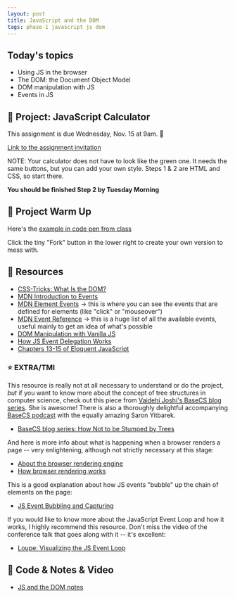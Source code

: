 ```yaml
---
layout: post
title: JavaScript and the DOM
tags: phase-1 javascript js dom
---
```


## Today's topics

- Using JS in the browser
- The DOM: the Document Object Model
- DOM manipulation with JS
- Events in JS

## 🎯 Project: JavaScript Calculator

This assignment is due Wednesday, Nov. 15 at 9am. 🌺

[Link to the assignment invitation](https://classroom.github.com/a/ei9AQeSF)

NOTE: Your calculator does not have to look like the green one. It needs the same buttons, but you can add your own style.
Steps 1 & 2 are HTML and CSS, so start there.

**You should be finished Step 2 by Tuesday Morning**

## 🌊 Project Warm Up

Here's the [example in code pen from class](https://codepen.io/rlconley/pen/RwJgJVP)

Click the tiny "Fork" button in the lower right to create your own version to mess with.

<!-- Here's a warmup for the calculator.

Using [this CodePen](https://codepen.io/amygori/pen/PoOzpKx), do the following tasks:

1. When the user clicks on the box, log “CLICKED” to the console.
2. When the user clicks on the box, the box turns teal. Use the already defined CSS class “teal” and add it to the classList of the box like we did in class.
3. Now make it so that when the user clicks on the box once, it turns teal, and if clicked again it turns back to the original color. You’re adding and removing classes, and “toggle” might be helpful here.
4. Edit the HTML to show a number inside the box.
5. When the user clicks on the box, log the number to the console (there’s a console section at the bottom of CodePen that will display console.logs)
6. Edit the HTML to add a second box with a different number.
7. When the user clicks on the box, log the number of the clicked box to the console.
8. Make sure it works correctly for both boxes. -->

## 🔖 Resources

- [CSS-Tricks: What Is the DOM?](https://css-tricks.com/dom/)
- [MDN Introduction to Events](https://developer.mozilla.org/en-US/docs/Learn/JavaScript/Building_blocks/Events)
- [MDN Element Events](https://developer.mozilla.org/en-US/docs/Web/API/Element#events) -> this is where you can see the events that are defined for elements (like "click" or "mouseover")
- [MDN Event Reference](https://developer.mozilla.org/en-US/docs/Web/Events) -> this is a huge list of all the available events, useful mainly to get an idea of what's possible
- [DOM Manipulation with Vanilla JS](https://www.sitepoint.com/dom-manipulation-vanilla-javascript-no-jquery/)
- [How JS Event Delegation Works](https://davidwalsh.name/event-delegate)
- [Chapters 13-15 of Eloquent JavaScript](https://eloquentjavascript.net/)

### ⭐️ EXTRA/TMI

This resource is really not at all necessary to understand or do the project, _but_ if you want to know more about the concept of tree structures in computer science, check out this piece from [Vaidehi Joshi's BaseCS blog series](https://medium.com/basecs). She is awesome! There is also a thoroughly delightful accompanying [BaseCS podcast](https://www.codenewbie.org/basecs) with the equally amazing Saron Yitbarek.

- [BaseCS blog series: How Not to be Stumped by Trees](https://medium.com/basecs/how-to-not-be-stumped-by-trees-5f36208f68a7)

And here is more info about what is happening when a browser renders a page -- very enlightening, although not strictly necessary at this stage:

- [About the browser rendering engine](https://www.html5rocks.com/en/tutorials/internals/howbrowserswork/#The_rendering_engine)
- [How browser rendering works](https://blog.logrocket.com/how-browser-rendering-works-behind-the-scenes-6782b0e8fb10/)

This is a good explanation about how JS events "bubble" up the chain of elements on the page:

- [JS Event Bubbling and Capturing](https://javascript.info/bubbling-and-capturing)

If you would like to know more about the JavaScript Event Loop and how it works, I highly recommend this resource. Don't miss the video of the conference talk that goes along with it -- it's excellent:

- [Loupe: Visualizing the JS Event Loop](http://latentflip.com/loupe)

## 🦉 Code & Notes & Video

<!-- - [Function Examples from morning class](https://github.com/Momentum-Team-11/example-js-functions) -->

- [JS and the DOM notes](https://github.com/Momentum-Team-16/notes/blob/main/js-dom.md)
<!-- - [Afternoon class video on working with the DOM](https://us02web.zoom.us/rec/share/-VUwWMh-TQBavQfDfryAdO53P784x2Xc9W7CFWAbLkiCCvEW3_gYTnZ0JK8twzan.enM9t563iVCE2HnW) Access Passcode: 4tjG9+!R -->
